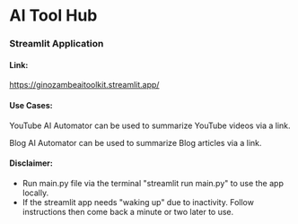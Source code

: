 # AI Tool Hub

### Streamlit Application

#### Link:

https://ginozambeaitoolkit.streamlit.app/ 

#### Use Cases:

YouTube AI Automator can be used to summarize YouTube videos via a link.

Blog AI Automator can be used to summarize Blog articles via a link.

#### Disclaimer:

- Run main.py file via the terminal "streamlit run main.py" to use the app locally.
- If the streamlit app needs "waking up" due to inactivity. Follow instructions then come back a minute or two later to use.


